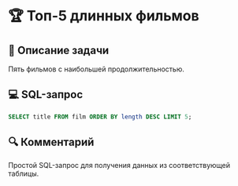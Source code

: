 # 🏆 Топ-5 длинных фильмов

## 📌 Описание задачи  
Пять фильмов с наибольшей продолжительностью.

## 💻 SQL-запрос
```sql
SELECT title FROM film ORDER BY length DESC LIMIT 5;
```

## 🔍 Комментарий  
Простой SQL-запрос для получения данных из соответствующей таблицы.
